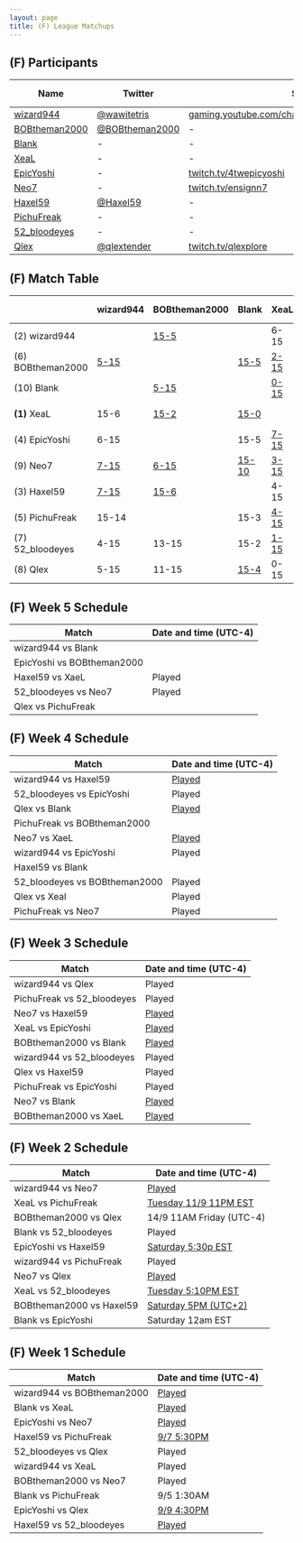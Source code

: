 ```yaml
---
layout: page
title: (F) League Matchups
---
```


## (F) Participants ##

<table>
  <thead>
    <tr>
      <th>Name</th>
      <th>Twitter</th>
      <th>Stream Channel</th>
	  <th>Sprint Time</th>
	  <th>Rating</th>
    </tr>
  </thead>
  <tbody>
    <tr>
      <td><a href="https://steamcommunity.com/profiles/76561198048407171/">wizard944</a></td>
      <td><a href="https://twitter.com/wawitetris">@wawitetris</a></td>
      <td><a href="https://gaming.youtube.com/channel/UCASzF5_W8JDOqm3qJr7VNQA/">gaming.youtube.com/channel/UCASzF5_W8JDOqm3qJr7VNQA/</a></td>
      <td>-</td>
      <td>-</td>
    </tr>
    <tr>
      <td><a href="https://steamcommunity.com/id/robertthemale/">BOBtheman2000</a></td>
      <td><a href="https://twitter.com/BOBtheman2000">@BOBtheman2000</a></td>
      <td>-</td>
      <td>1:14.93</td>
      <td>8000</td>
    </tr>
    <tr>
      <td><a href="https://steamcommunity.com/profiles/76561198057480438">Blank</a></td>
      <td>-</td>
      <td>-</td>
      <td>1:23</td>
      <td>3806</td>
    </tr>
    <tr>
      <td><a href="https://steamcommunity.com/id/XeaL337/">XeaL</a></td>
      <td>-</td>
      <td>-</td>
      <td>47</td>
      <td>11000</td>
    </tr>
    <tr>
      <td><a href="https://steamcommunity.com/id/4twepicyoshi/">EpicYoshi</a></td>
      <td>-</td>
      <td><a href="https://www.twitch.tv/4twepicyoshi">twitch.tv/4twepicyoshi</a></td>
      <td>-</td>
      <td>15500</td>
    </tr>
    <tr>
      <td><a href="https://steamcommunity.com/id/SynchronizedRockers">Neo7</a></td>
      <td>-</td>
      <td><a href="https://www.twitch.tv/ensignn7">twitch.tv/ensignn7</a></td>
      <td>1:26</td>
      <td>9500</td>
    </tr>
    <tr>
      <td><a href="https://steamcommunity.com/id/Haxel59/">Haxel59</a></td>
      <td><a href="https://twitter.com/Haxel59">@Haxel59</a></td>
      <td>-</td>
      <td>58.35</td>
      <td>12490</td>
    </tr>
    <tr>
      <td><a href="https://steamcommunity.com/profiles/76561198256281751/">PichuFreak</a></td>
      <td>-</td>
      <td>-</td>
      <td>-</td>
      <td>12500</td>
    </tr>
    <tr>
      <td><a href="https://steamcommunity.com/id/52_bloodeyes">52_bloodeyes</a></td>
      <td>-</td>
      <td>-</td>
      <td>59.59</td>
      <td>6088</td>
    </tr>
    <tr>
      <td><a href="https://steamcommunity.com/id/QlexTENDER/">Qlex</a></td>
      <td><a href="https://twitter.com/qlextender">@qlextender</a></td>
      <td><a href="https://www.twitch.tv/qlexplore">twitch.tv/qlexplore</a></td>
      <td>1:03</td>
      <td>6000</td>
    </tr>
  </tbody>
</table>

## (F) Match Table ##

<table>
  <thead>
    <tr>
      <th> </th>
      <th>wizard944</th>
      <th>BOBtheman2000</th>
      <th>Blank</th>
      <th>XeaL</th>
      <th>EpicYoshi</th>
      <th>Neo7</th>
      <th>Haxel59</th>
      <th>PichuFreak</th>
      <th>52_bloodeyes</th>
      <th>Qlex</th>
      <th>W-L</th>
      <th>Pt. Diff</th>
    </tr>
  </thead>
  <tbody>
    <tr>
      <td>(2) wizard944</td>
      <td> </td> <!--wizard944-->
      <td> <a href="https://www.youtube.com/watch?v=DjKD1WaBi_s&t=1m49s">15-5</a> </td> <!--BOBtheman2000-->
      <td> </td> <!--Blank-->
      <td> 6-15 </td> <!--XeaL-->
      <td> 15-6</td> <!--EpicYoshi-->
      <td> <a href="https://www.youtube.com/watch?v=HwEtlqInR60&t=6m40s">15-7</a></td> <!--Neo7-->
      <td> <a href="https://www.youtube.com/watch?v=9SIfWNajU2A">15-7</a></td> <!--Haxel59-->
      <td> 14-15</td> <!--PichuFreak-->
      <td> 15-4</td> <!--52_bloodeyes-->
      <td> 15-5</td> <!--Qlex-->
      <td> 6-2 </td>
      <td> +46 </td>
    </tr>
    <tr>
      <td>(6) BOBtheman2000</td>
      <td><a href="https://www.youtube.com/watch?v=DjKD1WaBi_s&t=1m49s">5-15</a></td> <!--wizard944-->
      <td> </td> <!--BOBtheman2000-->
      <td><a href="https://youtu.be/Jss1OUGzXhw">15-5</a></td> <!--Blank-->
      <td><a href="https://www.youtube.com/watch?v=LQA8h32bJoE"> 2-15 </a></td> <!--XeaL-->
      <td> </td> <!--EpicYoshi-->
      <td><a href="https://www.youtube.com/watch?v=X2T16WCxzoo">15-6</a></td> <!--Neo7-->
      <td><a href="https://youtu.be/1kPv1_qKGLg">6-15</a> </td> <!--Haxel59-->
      <td> </td> <!--PichuFreak-->
      <td> 15-13</td> <!--52_bloodeyes-->
      <td> 15-11</td> <!--Qlex-->
      <td>4-3</td>
      <td>-7</td>
    </tr>
    <tr>
      <td>(10) Blank</td>
      <td> </td> <!--wizard944-->
      <td> <a href="https://youtu.be/Jss1OUGzXhw">5-15</a></td> <!--BOBtheman2000-->
      <td> </td> <!--Blank-->
      <td> <a href="https://www.youtube.com/watch?v=WuRLBiVcSzY">0-15</a></td> <!--XeaL-->
      <td> 5-15</td> <!--EpicYoshi-->
      <td> <a href="https://www.youtube.com/watch?v=PG8WbFZlQwI">10-15</a></td> <!--Neo7-->
      <td> </td> <!--Haxel59-->
      <td>3-15</td> <!--PichuFreak-->
      <td>2-15</td> <!--52_bloodeyes-->
      <td> <a href="https://www.youtube.com/watch?v=1IpaZ27JFb4"> 4-15 </a></td> <!--Qlex-->
      <td>0-7</td>
      <td>-76</td>
    </tr>
    <tr>
      <td><b>(1)</b> XeaL</td>
      <td> 15-6 </td> <!--wizard944-->
      <td> <a href="https://www.youtube.com/watch?v=LQA8h32bJoE">15-2</a></td> <!--BOBtheman2000-->
      <td> <a href="https://www.youtube.com/watch?v=WuRLBiVcSzY">15-0</a> </td> <!--Blank-->
      <td> </td> <!--XeaL-->
      <td> <a href="https://www.youtube.com/watch?v=cCbUUqGc_90">15-7</a></td> <!--EpicYoshi-->
      <td> 15-3</td> <!--Neo7-->
      <td> 15-4</td> <!--Haxel59-->
      <td> <a href="https://www.youtube.com/watch?v=ywOLCo9KrAY">15-4</a></td> <!--PichuFreak-->
      <td> <a href="https://www.youtube.com/watch?v=vjoctrePOBg"> 15-1</a></td> <!--52_bloodeyes-->
      <td> 15-0</td> <!--Qlex-->
      <td> 9-0 </td>
      <td> +108 </td>
    </tr>
    <tr>
      <td>(4) EpicYoshi</td>
      <td> 6-15 </td> <!--wizard944-->
      <td> </td> <!--BOBtheman2000-->
      <td> 15-5</td> <!--Blank-->
      <td> <a href="https://www.youtube.com/watch?v=cCbUUqGc_90">7-15</a></td> <!--XeaL-->
      <td> </td> <!--EpicYoshi-->
      <td> <a href="https://www.youtube.com/watch?v=8khS2wUaQr4&t=1m40s">15-10</a> </td> <!--Neo7-->
      <td> <a href="https://youtu.be/vybrb4eSpJU">7-15</a> </td> <!--Haxel59-->
      <td> 15-6 </td> <!--PichuFreak-->
      <td> 15-10</td> <!--52_bloodeyes-->
      <td> <a href="https://www.youtube.com/watch?v=vFA3lq9uITc&t=4m20s">15-8</a></td> <!--Qlex-->
      <td>5-3</td>
      <td>+11</td>
    </tr>
    <tr>
      <td>(9) Neo7</td>
      <td><a href="https://www.youtube.com/watch?v=HwEtlqInR60&t=6m40s">7-15</a></td> <!--wizard944-->
      <td><a href="https://www.youtube.com/watch?v=X2T16WCxzoo">6-15</a></td> <!--BOBtheman2000-->
      <td><a href="https://www.youtube.com/watch?v=PG8WbFZlQwI">15-10</a></td> <!--Blank-->
      <td><a href="https://www.youtube.com/watch?v=yaZxkD22wpw">3-15</a></td> <!--XeaL-->
      <td> <a href="https://www.youtube.com/watch?v=8khS2wUaQr4&t=1m40s">10-15</a></td> <!--EpicYoshi-->
      <td> </td> <!--Neo7-->
      <td> <a href="https://www.youtube.com/watch?v=cmC5DKIpuhU">0-15</a></td> <!--Haxel59-->
      <td> </td> <!--PichuFreak-->
      <td> 6-15</td> <!--52_bloodeyes-->
      <td> <a href="https://www.youtube.com/watch?v=vbilTnZ7guI">11-15</a></td> <!--Qlex-->
      <td>1-7</td>
      <td>-57</td>
    </tr>
    <tr>
      <td>(3) Haxel59</td>
      <td><a href="https://www.youtube.com/watch?v=9SIfWNajU2A"> 7-15 </a></td> <!--wizard944-->
      <td><a href="https://youtu.be/1kPv1_qKGLg"> 15-6</a></td> <!--BOBtheman2000-->
      <td> </td> <!--Blank-->
      <td> 4-15</td> <!--XeaL-->
      <td><a href="https://youtu.be/vybrb4eSpJU">15-7</a> </td> <!--EpicYoshi-->
      <td><a href="https://www.youtube.com/watch?v=cmC5DKIpuhU">15-0</a></td> <!--Neo7-->
      <td> </td> <!--Haxel59-->
      <td><a href="https://www.youtube.com/watch?v=oK3NE40ECxo&t=41s">8-15</a></td> <!--PichuFreak-->
      <td><a href="https://youtu.be/fbYk35gYZ9I">15-0</a> </td> <!--52_bloodeyes-->
      <td>15-6 </td> <!--Qlex-->
      <td>5-3</td>
      <td>+30</td>
    </tr>
    <tr>
      <td>(5) PichuFreak</td>
      <td>15-14 </td> <!--wizard944-->
      <td> </td> <!--BOBtheman2000-->
      <td>15-3</td> <!--Blank-->
      <td><a href="https://www.youtube.com/watch?v=ywOLCo9KrAY">4-15</a> </td> <!--XeaL-->
      <td>6-15</td> <!--EpicYoshi-->
      <td> </td> <!--Neo7-->
      <td><a href="https://www.youtube.com/watch?v=oK3NE40ECxo&t=41s">15-8</a></td> <!--Haxel59-->
      <td> </td> <!--PichuFreak-->
      <td> 15-8 </td> <!--52_bloodeyes-->
      <td> </td> <!--Qlex-->
      <td>4-2</td>
      <td>+7</td>
    </tr>
    <tr>
      <td>(7) 52_bloodeyes</td>
      <td> 4-15</td> <!--wizard944-->
      <td> 13-15</td> <!--BOBtheman2000-->
      <td>15-2 </td> <!--Blank-->
      <td> <a href="https://www.youtube.com/watch?v=vjoctrePOBg"> 1-15 </a></td> <!--XeaL-->
      <td> 10-15</td> <!--EpicYoshi-->
      <td> 15-6</td> <!--Neo7-->
      <td><a href="https://youtu.be/fbYk35gYZ9I">0-15</a></td> <!--Haxel59-->
      <td> 8-15 </td> <!--PichuFreak-->
      <td> </td> <!--52_bloodeyes-->
      <td>15-13</td> <!--Qlex-->
      <td>3-5</td>
      <td>-14</td>
    </tr>
    <tr>
      <td>(8) Qlex</td>
      <td>5-15 </td> <!--wizard944-->
      <td>11-15</td> <!--BOBtheman2000-->
      <td><a href="https://www.youtube.com/watch?v=1IpaZ27JFb4">15-4</a></td> <!--Blank-->
      <td>0-15</td> <!--XeaL-->
      <td><a href="https://www.youtube.com/watch?v=vFA3lq9uITc&t=4m20s">8-15</a></td> <!--EpicYoshi-->
      <td><a href="https://www.youtube.com/watch?v=vbilTnZ7guI"> 15-11</a></td> <!--Neo7-->
      <td>6-15</td> <!--Haxel59-->
      <td> </td> <!--PichuFreak-->
      <td>13-15</td> <!--52_bloodeyes-->
      <td> </td> <!--Qlex-->
      <td>2-6</td>
      <td>-32</td>
    </tr>
  </tbody>
</table>

## (F) Week 5 Schedule ##

<table>
  <thead>
    <tr>
      <th>Match</th>
      <th>Date and time (UTC-4)</th>
    </tr>
  </thead>
  <tbody>
    <tr>
      <td>wizard944 vs Blank</td>
      <td></td>
    </tr>
    <tr>
      <td>EpicYoshi vs BOBtheman2000</td>
      <td></td>
    </tr>
    <tr>
      <td>Haxel59 vs XaeL</td>
      <td>Played</td>
    </tr>
    <tr>
      <td>52_bloodeyes vs Neo7</td>
      <td>Played</td>
    </tr>
    <tr>
      <td>Qlex vs PichuFreak</td>
      <td></td>
    </tr>
  </tbody>
</table>

## (F) Week 4 Schedule ##

<table>
  <thead>
    <tr>
      <th>Match</th>
      <th>Date and time (UTC-4)</th>
    </tr>
  </thead>
  <tbody>
    <tr>
      <td>wizard944 vs Haxel59</td>
      <td><a href="https://www.youtube.com/watch?v=9SIfWNajU2A"> Played</a></td>
    </tr>
    <tr>
      <td>52_bloodeyes vs EpicYoshi</td>
      <td>Played</td>
    </tr>
    <tr>
      <td>Qlex vs Blank</td>
      <td><a href="https://www.youtube.com/watch?v=1IpaZ27JFb4"> Played</a></td>
    </tr>
    <tr>
      <td>PichuFreak vs BOBtheman2000</td>
      <td></td>
    </tr>
    <tr>
      <td>Neo7 vs XaeL</td>
      <td><a href="https://www.youtube.com/watch?v=yaZxkD22wpw">Played</a></td>
    </tr>
    <tr>
      <td>wizard944 vs EpicYoshi</td>
      <td>Played</td>
    </tr>
    <tr>
      <td>Haxel59 vs Blank</td>
      <td></td>
    </tr>
    <tr>
      <td>52_bloodeyes vs BOBtheman2000</td>
      <td>Played</td>
    </tr>
    <tr>
      <td>Qlex vs Xeal</td>
      <td>Played</td>
    </tr>
    <tr>
      <td>PichuFreak vs Neo7</td>
    <td>Played</td>
    </tr>
  </tbody>
</table>

## (F) Week 3 Schedule ##

<table>
  <thead>
    <tr>
      <th>Match</th>
      <th>Date and time (UTC-4)</th>
    </tr>
  </thead>
  <tbody>
    <tr>
      <td>wizard944 vs Qlex</td>
      <td>Played</td>
    </tr>
    <tr>
      <td>PichuFreak vs 52_bloodeyes</td>
      <td>Played</td>
    </tr>
    <tr>
      <td>Neo7 vs Haxel59</td>
      <td><a href="https://www.youtube.com/watch?v=cmC5DKIpuhU"> Played</a></td>
    </tr>
    <tr>
      <td>XeaL vs EpicYoshi</td>
      <td><a href="https://www.youtube.com/watch?v=cCbUUqGc_90">Played</a></td>
    </tr>
    <tr>
      <td>BOBtheman2000 vs Blank</td>
      <td><a href="https://youtu.be/Jss1OUGzXhw">Played</a></td>
    </tr>
    <tr>
      <td>wizard944 vs 52_bloodeyes</td>
      <td>Played</td>
    </tr>
    <tr>
      <td>Qlex vs Haxel59</td>
      <td>Played</td>
    </tr>
    <tr>
      <td>PichuFreak vs EpicYoshi</td>
      <td>Played</td>
    </tr>
    <tr>
      <td>Neo7 vs Blank</td>
      <td><a href="https://www.youtube.com/watch?v=PG8WbFZlQwI"> Played</a></td>
    </tr>
    <tr>
      <td>BOBtheman2000 vs XaeL</td>
    <td><a href="https://www.youtube.com/watch?v=LQA8h32bJoE">Played</a> </td>
    </tr>
  </tbody>
</table>

## (F) Week 2 Schedule ##

<table>
  <thead>
    <tr>
      <th>Match</th>
      <th>Date and time (UTC-4)</th>
    </tr>
  </thead>
  <tbody>
    <tr>
      <td>wizard944 vs Neo7</td>
      <td> <a href="https://www.youtube.com/watch?v=HwEtlqInR60&t=6m40s">Played</a></td>
    </tr>
    <tr>
      <td>XeaL vs PichuFreak</td>
      <td> <a href="https://www.youtube.com/watch?v=ywOLCo9KrAY">Tuesday 11/9 11PM EST </a></td>
    </tr>
    <tr>
      <td>BOBtheman2000 vs Qlex</td>
      <td>14/9 11AM Friday (UTC-4) </td>
    </tr>
    <tr>
      <td>Blank vs 52_bloodeyes</td>
      <td>Played</td>
    </tr>
    <tr>
      <td>EpicYoshi vs Haxel59</td>
      <td><a href="https://youtu.be/vybrb4eSpJU">Saturday 5:30p EST</a> </td>
    </tr>
    <tr>
      <td>wizard944 vs PichuFreak</td>
      <td>Played </td>
    </tr>
    <tr>
      <td>Neo7 vs Qlex</td>
      <td><a href="https://www.youtube.com/watch?v=vbilTnZ7guI"> Played</a> </td>
    </tr>
    <tr>
      <td>XeaL vs 52_bloodeyes</td>
      <td> <a href="https://www.youtube.com/watch?v=vjoctrePOBg">Tuesday 5:10PM EST</a></td>
    </tr>
    <tr>
      <td>BOBtheman2000 vs Haxel59</td>
      <td><a href="https://youtu.be/1kPv1_qKGLg"> Saturday 5PM (UTC+2)</a></td>
    </tr>
    <tr>
      <td>Blank vs EpicYoshi</td>
      <td>Saturday 12am EST</td>
    </tr>
  </tbody>
</table>

## (F) Week 1 Schedule ##

<table>
  <thead>
    <tr>
      <th>Match</th>
      <th>Date and time (UTC-4)</th>
    </tr>
  </thead>
  <tbody>
    <tr>
      <td>wizard944 vs BOBtheman2000</td>
      <td><a href="https://www.youtube.com/watch?v=DjKD1WaBi_s&t=1m49s">Played</a></td>
    </tr>
    <tr>
      <td>Blank vs XeaL</td>
      <td><a href="https://www.youtube.com/watch?v=WuRLBiVcSzY"> Played</a> </td>
    </tr>
    <tr>
      <td>EpicYoshi vs Neo7</td>
      <td><a href="https://www.youtube.com/watch?v=8khS2wUaQr4&t=1m40s">Played</a></td>
    </tr>
    <tr>
      <td>Haxel59 vs PichuFreak</td>
      <td><a href="https://www.youtube.com/watch?v=oK3NE40ECxo&t=41s">9/7 5:30PM</a></td>
    </tr>
    <tr>
      <td>52_bloodeyes vs Qlex</td>
      <td> Played </td>
    </tr>
    <tr>
      <td>wizard944 vs XeaL</td>
      <td> Played </td>
    </tr>
    <tr>
      <td>BOBtheman2000 vs Neo7</td>
      <td> Played </td>
    </tr>
    <tr>
      <td>Blank vs PichuFreak</td>
      <td>9/5 1:30AM</td>
    </tr>
    <tr>
      <td>EpicYoshi vs Qlex</td>
      <td><a href="https://www.youtube.com/watch?v=8khS2wUaQr4&t=1m40s">9/9 4:30PM</a></td>
    </tr>
    <tr>
      <td>Haxel59 vs 52_bloodeyes</td>
      <td><a href="https://www.youtube.com/watch?v=fbYk35gYZ9I&t=27s"> Played</a> </td>
    </tr>
  </tbody>
</table>

